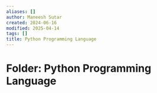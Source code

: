 ```yaml
---
aliases: []
author: Maneesh Sutar
created: 2024-06-16
modified: 2025-04-14
tags: []
title: Python Programming Language
---
```


# Folder: Python Programming Language
